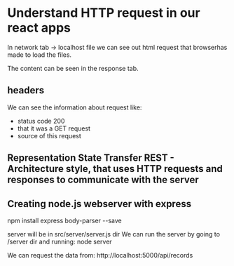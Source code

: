 # Understand HTTP request in our react apps

In network tab -> localhost file we can see out html request that browserhas made to load the files.

The content can be seen in the response tab.

## headers

We can see the information about request like:

- status code 200
- that it was a GET request
- source of this request

## Representation State Transfer REST - Architecture style, that uses HTTP requests and responses to communicate with the server

## Creating node.js webserver with express

npm install express body-parser --save

server will be in src/server/server.js dir
We can run the server by going to /server dir and running:
node server

We can request the data from:
http://localhost:5000/api/records
